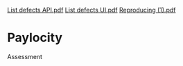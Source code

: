 [List defects API.pdf](https://github.com/TegzoK/Paylocity/files/7445998/List.defects.API.pdf)
[List defects UI.pdf](https://github.com/TegzoK/Paylocity/files/7445999/List.defects.UI.pdf)
[Reproducing (1).pdf](https://github.com/TegzoK/Paylocity/files/7446000/Reproducing.1.pdf)
# Paylocity
Assessment



